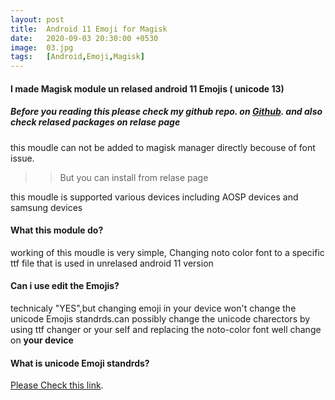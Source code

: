 ```yaml
---
layout: post
title:  Android 11 Emoji for Magisk
date:   2020-09-03 20:30:00 +0530
image:  03.jpg
tags:   [Android,Emoji,Magisk]
---
```

#### I made Magisk module un relased android 11 Emojis ( unicode 13)


##### Before you reading this please check my github repo. on [Github](https://github.com/shameelabdullanp/droid-Emoji "github.com/shameelabdullanp/droid-Emoji"). and also check relased packages on relase page

this moudle can not be added to magisk manager directly becouse of font issue.
>> But you can install from relase page

this moudle is supported various devices including AOSP devices and samsung devices

#### What this module do?

working of this moudle is very simple, Changing noto color font to a specific ttf file that is used in unrelased android 11 version

#### Can i use edit the Emojis?

technicaly "YES",but changing emoji in your device won't change the unicode Emojis standrds.can possibly change the unicode charectors by using ttf changer or your self and replacing the noto-color font well change on **your device**

#### What is unicode Emoji standrds?

 [Please Check this link](https://unicode.org/emoji/charts/full-emoji-list.html).
